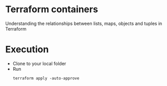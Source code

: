 # Terraform containers

Understanding the relationships between lists, maps, objects and tuples in Terraform

# Execution

- Clone to your local folder
- Run 
  ```
  terraform apply -auto-approve
  ```
